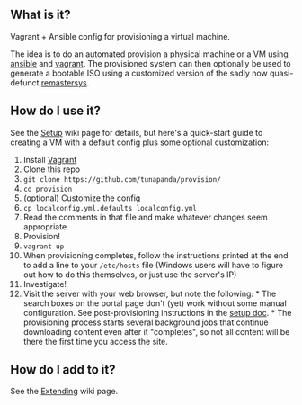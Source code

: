 ## What is it?
Vagrant + Ansible config for provisioning a virtual machine.

The idea is to do an automated provision a physical machine or a VM using [ansible](http://ansible.com) and [vagrant](http://www.vagrantup.com). The provisioned system can then optionally be used to generate a bootable ISO using a customized version of the sadly now quasi-defunct [remastersys](https://en.wikipedia.org/wiki/Remastersys).

## How do I use it?
See the [Setup](https://github.com/tunapanda/provision/wiki/Setup) wiki page for details, but here's a quick-start guide to creating a VM with a default config plus some optional customization:

1. Install [Vagrant](http://vagrantup.com)
2. Clone this repo
  2. `git clone https://github.com/tunapanda/provision/`
  2. `cd provision`
3. (optional) Customize the config
  4. `cp localconfig.yml.defaults localconfig.yml`
  5. Read the comments in that file and make whatever changes seem appropriate
4. Provision!
  1. `vagrant up`
  2. When provisioning completes, follow the instructions printed at the end to add a line to your `/etc/hosts` file (Windows users will have to figure out how to do this themselves, or just use the server's IP)
5. Investigate!
  6. Visit the server with your web browser, but note the following:
    * The search boxes on the portal page don't (yet) work without some manual configuration. See post-provisioning instructions in the [setup doc](https://github.com/tunapanda/provision/wiki/Setup). 
    * The provisioning process starts several background jobs that continue downloading content even after it "completes", so not all content will be there the first time you access the site.

## How do I add to it?
See the [Extending](https://github.com/tunapanda/provision/wiki/Extending-the-provisioning-system) wiki page. 
